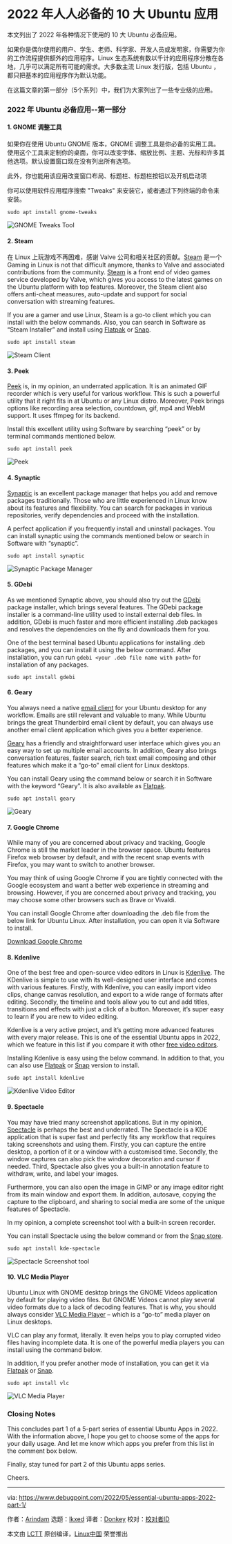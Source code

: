 [#]: subject: "Top 10 Essential Ubuntu Apps For Everyone in 2022"
[#]: via: "https://www.debugpoint.com/2022/05/essential-ubuntu-apps-2022-part-1/"
[#]: author: "Arindam https://www.debugpoint.com/author/admin1/"
[#]: collector: "lkxed"
[#]: translator: "Donkey"
[#]: reviewer: " "
[#]: publisher: " "
[#]: url: " "


2022 年人人必备的 10 大 Ubuntu 应用
======
本文列出了 2022 年各种情况下使用的 10 大 Ubuntu 必备应用。

如果你是偶尔使用的用户、学生、老师、科学家、开发人员或发明家，你需要为你的工作流程提供额外的应用程序。Linux 生态系统有数以千计的应用程序分散在各地，几乎可以满足所有可能的需求。大多数主流 Linux 发行版，包括 Ubuntu ，都只把基本的应用程序作为默认功能。

在这篇文章的第一部分（5个系列）中，我们为大家列出了一些专业级的应用。

### 2022 年 Ubuntu 必备应用--第一部分

#### 1. GNOME 调整工具

如果你在使用 Ubuntu GNOME 版本，GNOME 调整工具是你必备的实用工具。使用这个工具来定制你的桌面，你可以改变字体、缩放比例、主题、光标和许多其他选项。默认设置窗口现在没有列出所有选项。

此外，你也能用该应用改变窗口布局、标题栏、标题栏按钮以及开机启动项


你可以使用软件应用程序搜索 "Tweaks" 来安装它，或者通过下列终端的命令来安装。

```
sudo apt install gnome-tweaks
```

![GNOME Tweaks Tool][2]

#### 2. Steam

在 Linux 上玩游戏不再困难，感谢 Valve 公司和相关社区的贡献。[Steam][3] 是一个
Gaming in Linux is not that difficult anymore, thanks to Valve and associated contributions from the community. [Steam][3] is a front end of video games service developed by Valve, which gives you access to the latest games on the Ubuntu platform with top features. Moreover, the Steam client also offers anti-cheat measures, auto-update and support for social conversation with streaming features.

If you are a gamer and use Linux, Steam is a go-to client which you can install with the below commands. Also, you can search in Software as “Steam Installer” and install using [Flatpak][4] or [Snap][5].

```
sudo apt install steam
```

![Steam Client][6]

#### 3. Peek

[Peek][7] is, in my opinion, an underrated application. It is an animated GIF recorder which is very useful for various workflow. This is such a powerful utility that it right fits in at Ubuntu or any Linux distro. Moreover, Peek brings options like recording area selection, countdown, gif, mp4 and WebM support. It uses ffmpeg for its backend.

Install this excellent utility using Software by searching “peek” or by terminal commands mentioned below.

```
sudo apt install peek
```

![Peek][8]

#### 4. Synaptic

[Synaptic][9] is an excellent package manager that helps you add and remove packages traditionally. Those who are little experienced in Linux know about its features and flexibility. You can search for packages in various repositories, verify dependencies and proceed with the installation.

A perfect application if you frequently install and uninstall packages. You can install synaptic using the commands mentioned below or search in Software with “synaptic”.

```
sudo apt install synaptic
```

![Synaptic Package Manager][10]

#### 5. GDebi

As we mentioned Synaptic above, you should also try out the [GDebi][11] package installer, which brings several features. The GDebi package installer is a command-line utility used to install external deb files. In addition, GDebi is much faster and more efficient installing .deb packages and resolves the dependencies on the fly and downloads them for you.

One of the best terminal based Ubuntu applications for installing .deb packages, and you can install it using the below command. After installation, you can run `gdebi <your .deb file name with path>` for installation of any packages.

```
sudo apt install gdebi
```

#### 6. Geary

You always need a native [email client][12] for your Ubuntu desktop for any workflow. Emails are still relevant and valuable to many. While Ubuntu brings the great Thunderbird email client by default, you can always use another email client application which gives you a better experience.

[Geary][13] has a friendly and straightforward user interface which gives you an easy way to set up multiple email accounts. In addition, Geary also brings conversation features, faster search, rich text email composing and other features which make it a “go-to” email client for Linux desktops.

You can install Geary using the command below or search it in Software with the keyword “Geary”. It is also available as [Flatpak][14].

```
sudo apt install geary
```

![Geary][15]

#### 7. Google Chrome

While many of you are concerned about privacy and tracking, Google Chrome is still the market leader in the browser space. Ubuntu features Firefox web browser by default, and with the recent snap events with Firefox, you may want to switch to another browser.

You may think of using Google Chrome if you are tightly connected with the Google ecosystem and want a better web experience in streaming and browsing. However, if you are concerned about privacy and tracking, you may choose some other browsers such as Brave or Vivaldi.

You can install Google Chrome after downloading the .deb file from the below link for Ubuntu Linux. After installation, you can open it via Software to install.

[Download Google Chrome][16]

#### 8. Kdenlive

One of the best free and open-source video editors in Linux is [Kdenlive][17]. The KDenlive is simple to use with its well-designed user interface and comes with various features. Firstly, with Kdenlive, you can easily import video clips, change canvas resolution, and export to a wide range of formats after editing. Secondly, the timeline and tools allow you to cut and add titles, transitions and effects with just a click of a button. Moreover, it’s super easy to learn if you are new to video editing.

Kdenlive is a very active project, and it’s getting more advanced features with every major release. This is one of the essential Ubuntu apps in 2022, which we feature in this list if you compare it with other [free video editors][18].

Installing Kdenlive is easy using the below command. In addition to that, you can also use [Flatpak][19] or [Snap][20] version to install.

```
sudo apt install kdenlive
```

![Kdenlive Video Editor][21]

#### 9. Spectacle

You may have tried many screenshot applications. But in my opinion, [Spectacle][22] is perhaps the best and underrated. The Spectacle is a KDE application that is super fast and perfectly fits any workflow that requires taking screenshots and using them. Firstly, you can capture the entire desktop, a portion of it or a window with a customised time. Secondly, the window captures can also pick the window decoration and cursor if needed. Third, Spectacle also gives you a built-in annotation feature to withdraw, write, and label your images.

Furthermore, you can also open the image in GIMP or any image editor right from its main window and export them. In addition, autosave, copying the capture to the clipboard, and sharing to social media are some of the unique features of Spectacle.

In my opinion, a complete screenshot tool with a built-in screen recorder.

You can install Spectacle using the below command or from the [Snap store][23].

```
sudo apt install kde-spectacle
```

![Spectacle Screenshot tool][24]

#### 10. VLC Media Player

Ubuntu Linux with GNOME desktop brings the GNOME Videos application by default for playing video files. But GNOME Videos cannot play several video formats due to a lack of decoding features. That is why, you should always consider [VLC Media Player][25] – which is a “go-to” media player on Linux desktops.

VLC can play any format, literally. It even helps you to play corrupted video files having incomplete data. It is one of the powerful media players you can install using the command below.

In addition, If you prefer another mode of installation, you can get it via [Flatpak][26] or [Snap][27].

```
sudo apt install vlc
```

![VLC Media Player][28]

### Closing Notes

This concludes part 1 of a 5-part series of essential Ubuntu Apps in 2022. With the information above, I hope you get to choose some of the apps for your daily usage. And let me know which apps you prefer from this list in the comment box below.

Finally, stay tuned for part 2 of this Ubuntu apps series.

Cheers.

--------------------------------------------------------------------------------

via: https://www.debugpoint.com/2022/05/essential-ubuntu-apps-2022-part-1/

作者：[Arindam][a]
选题：[lkxed][b]
译者：[Donkey](https://github.com/Donkey-Hao)
校对：[校对者ID](https://github.com/校对者ID)

本文由 [LCTT](https://github.com/LCTT/TranslateProject) 原创编译，[Linux中国](https://linux.cn/) 荣誉推出

[a]: https://www.debugpoint.com/author/admin1/
[b]: https://github.com/lkxed
[1]: https://gitlab.gnome.org/GNOME/gnome-tweaks
[2]: https://www.debugpoint.com/wp-content/uploads/2022/05/GNOME-Tweaks-Tool.jpg
[3]: https://store.steampowered.com/
[4]: https://flathub.org/apps/details/com.valvesoftware.Steam
[5]: https://snapcraft.io/steam
[6]: https://www.debugpoint.com/wp-content/uploads/2022/05/Steam-Client.jpg
[7]: https://github.com/phw/peek
[8]: https://www.debugpoint.com/wp-content/uploads/2022/05/Peek-in-action2.jpg
[9]: https://www.nongnu.org/synaptic/
[10]: https://www.debugpoint.com/wp-content/uploads/2022/05/Synaptic-Package-Manager.jpg
[11]: https://launchpad.net/gdebi
[12]: https://www.debugpoint.com/2019/06/best-email-client-linux-windows/
[13]: https://wiki.gnome.org/Apps/Geary
[14]: https://flathub.org/apps/details/org.gnome.Geary
[15]: https://www.debugpoint.com/wp-content/uploads/2019/06/Geary.png
[16]: https://www.google.com/chrome
[17]: https://kdenlive.org/
[18]: https://www.debugpoint.com/2019/09/best-free-video-editors-linux-ubuntu/
[19]: https://flathub.org/apps/details/org.kde.kdenlive
[20]: https://snapcraft.io/kdenlive
[21]: https://www.debugpoint.com/wp-content/uploads/2021/01/Kdenlive-Video-Editor.jpg
[22]: https://apps.kde.org/spectacle/
[23]: https://snapcraft.io/spectacle
[24]: https://www.debugpoint.com/wp-content/uploads/2022/05/Spectacle-Screenshot-tool.jpg
[25]: https://www.videolan.org/vlc
[26]: https://flathub.org/apps/details/org.videolan.VLC
[27]: https://snapcraft.io/vlc
[28]: https://www.debugpoint.com/wp-content/uploads/2022/05/VLC-Media-Player.jpg
